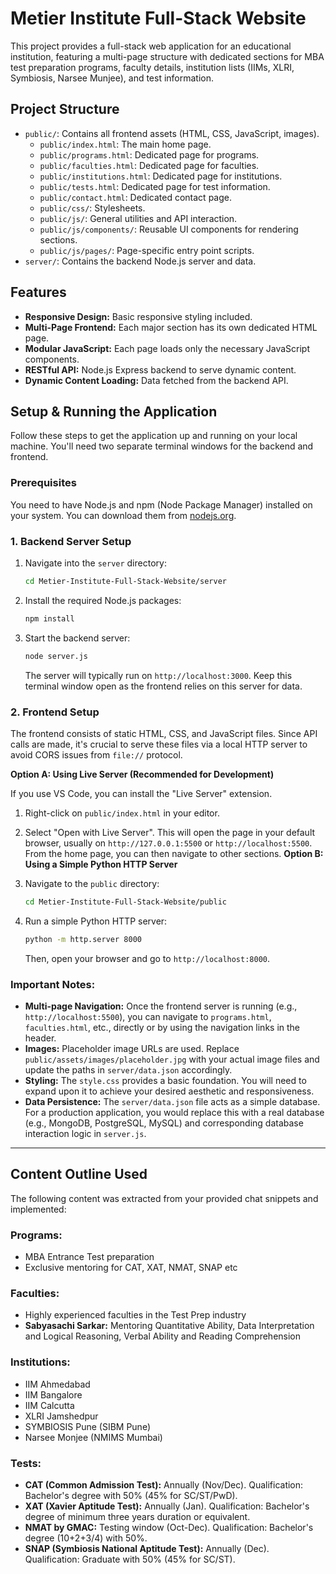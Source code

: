 # Metier Institute Full-Stack Website

This project provides a full-stack web application for an educational institution, featuring a multi-page structure with dedicated sections for MBA test preparation programs, faculty details, institution lists (IIMs, XLRI, Symbiosis, Narsee Munjee), and test information.

## Project Structure

-   `public/`: Contains all frontend assets (HTML, CSS, JavaScript, images).
    -   `public/index.html`: The main home page.
    -   `public/programs.html`: Dedicated page for programs.
    -   `public/faculties.html`: Dedicated page for faculties.
    -   `public/institutions.html`: Dedicated page for institutions.
    -   `public/tests.html`: Dedicated page for test information.
    -   `public/contact.html`: Dedicated contact page.
    -   `public/css/`: Stylesheets.
    -   `public/js/`: General utilities and API interaction.
    -   `public/js/components/`: Reusable UI components for rendering sections.
    -   `public/js/pages/`: Page-specific entry point scripts.
-   `server/`: Contains the backend Node.js server and data.

## Features

-   **Responsive Design:** Basic responsive styling included.
-   **Multi-Page Frontend:** Each major section has its own dedicated HTML page.
-   **Modular JavaScript:** Each page loads only the necessary JavaScript components.
-   **RESTful API:** Node.js Express backend to serve dynamic content.
-   **Dynamic Content Loading:** Data fetched from the backend API.

## Setup & Running the Application

Follow these steps to get the application up and running on your local machine. You'll need two separate terminal windows for the backend and frontend.

### Prerequisites

You need to have Node.js and npm (Node Package Manager) installed on your system.
You can download them from [nodejs.org](https://nodejs.org/).

### 1. Backend Server Setup

1.  Navigate into the `server` directory:
    ```bash
    cd Metier-Institute-Full-Stack-Website/server
    ```
2.  Install the required Node.js packages:
    ```bash
    npm install
    ```
3.  Start the backend server:
    ```bash
    node server.js
    ```
    The server will typically run on `http://localhost:3000`. Keep this terminal window open as the frontend relies on this server for data.

### 2. Frontend Setup

The frontend consists of static HTML, CSS, and JavaScript files. Since API calls are made, it's crucial to serve these files via a local HTTP server to avoid CORS issues from `file://` protocol.

**Option A: Using Live Server (Recommended for Development)**

If you use VS Code, you can install the "Live Server" extension.
1.  Right-click on `public/index.html` in your editor.
2.  Select "Open with Live Server".
    This will open the page in your default browser, usually on `http://127.0.0.1:5500` or `http://localhost:5500`.
    From the home page, you can then navigate to other sections.
**Option B: Using a Simple Python HTTP Server**

1.  Navigate to the `public` directory:
    ```bash
    cd Metier-Institute-Full-Stack-Website/public
    ```
2.  Run a simple Python HTTP server:
    ```bash
    python -m http.server 8000
    ```
    Then, open your browser and go to `http://localhost:8000`.

### Important Notes:

-   **Multi-page Navigation:** Once the frontend server is running (e.g., `http://localhost:5500`), you can navigate to `programs.html`, `faculties.html`, etc., directly or by using the navigation links in the header.
-   **Images:** Placeholder image URLs are used. Replace `public/assets/images/placeholder.jpg` with your actual image files and update the paths in `server/data.json` accordingly.
-   **Styling:** The `style.css` provides a basic foundation. You will need to expand upon it to achieve your desired aesthetic and responsiveness.
-   **Data Persistence:** The `server/data.json` file acts as a simple database. For a production application, you would replace this with a real database (e.g., MongoDB, PostgreSQL, MySQL) and corresponding database interaction logic in `server.js`.

---

## Content Outline Used

The following content was extracted from your provided chat snippets and implemented:

### Programs:
-   MBA Entrance Test preparation
-   Exclusive mentoring for CAT, XAT, NMAT, SNAP etc

### Faculties:
-   Highly experienced faculties in the Test Prep industry
-   **Sabyasachi Sarkar:** Mentoring Quantitative Ability, Data Interpretation and Logical Reasoning, Verbal Ability and Reading Comprehension

### Institutions:
-   IIM Ahmedabad
-   IIM Bangalore
-   IIM Calcutta
-   XLRI Jamshedpur
-   SYMBIOSIS Pune (SIBM Pune)
-   Narsee Monjee (NMIMS Mumbai)

### Tests:
-   **CAT (Common Admission Test):** Annually (Nov/Dec). Qualification: Bachelor's degree with 50% (45% for SC/ST/PwD).
-   **XAT (Xavier Aptitude Test):** Annually (Jan). Qualification: Bachelor's degree of minimum three years duration or equivalent.
-   **NMAT by GMAC:** Testing window (Oct-Dec). Qualification: Bachelor's degree (10+2+3/4) with 50%.
-   **SNAP (Symbiosis National Aptitude Test):** Annually (Dec). Qualification: Graduate with 50% (45% for SC/ST).
